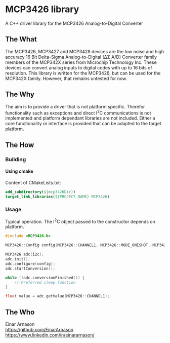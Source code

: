 # MCP3426 library

A C++ driver library for the MCP3426 Analog-to-Digital Converter

## The What

The MCP3426, MCP3427 and MCP3428 devices are the low noise and high accuracy 16 Bit Delta-Sigma Analog-to-Digital (ΔΣ A/D) Converter family members of the MCP342X series from Microchip Technology Inc. These devices can convert analog inputs to digital codes with up to 16 bits of resolution. This library is written for the MCP3426, but can be used for the MCP342X family. However, that remains untested for now.

## The Why

The aim is to provide a driver that is not platform specific. Therefor functionality such as exceptions and direct I<sup>2</sup>C communications is not implemented and platform dependant libraries are not included. Either a core functionality or interface is provided that can be adapted to the target platform.

## The How

### Building

#### Using cmake

Content of CMakeLists.txt:

```cmake
add_subdirectory(${mcp3426Dir})
target_link_libraries(${PROJECT_NAME} MCP3426)
```

### Usage

Typical operation. The I<sup>2</sup>C object passed to the constructor depends on platform.

```c++
#include <MCP3426.h>

MCP3426::Config config(MCP3426::CHANNEL1, MCP3426::MODE_ONESHOT, MCP3426::RESOLUTION_16BIT, MCP3426::GAIN_1X);

MCP3426 adc(i2c);
adc.init();
adc.configure(config);
adc.startConversion();

while (!adc.conversionFinished()) {
    // Preferred sleep function
}

float value = adc.getValue(MCP3426::CHANNEL1);

```

## The Who

Einar Arnason  
<https://github.com/EinarArnason>  
<https://www.linkedin.com/in/einararnason/>
